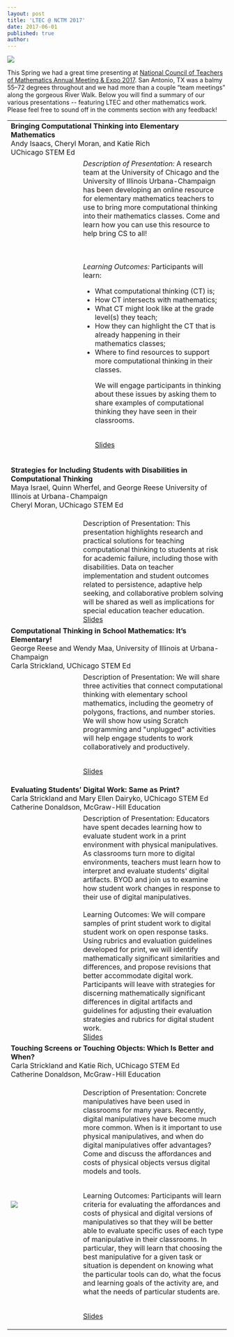 ```yaml
---
layout: post
title: 'LTEC @ NCTM 2017'
date: 2017-06-01
published: true
author:
---
```

<img src="{{ site.images }}/blog/2017-06-01-LTEC-at-NCTM-2017-16546.png" />


This Spring we had a great time presenting at [National Council of Teachers of Mathematics Annual Meeting & Expo 2017](http://www.nctm.org/annual/). San Antonio, TX was a balmy 55–72 degrees throughout and we had more than a couple “team meetings” along the gorgeous River Walk. Below you will find a summary of our various presentations -- featuring LTEC and other mathematics work. Please feel free to sound off in the comments section with any feedback!


<!--excerpt-->
<table>
<tr>
<td colspan="2">
<b>Bringing Computational Thinking into Elementary Mathematics</b>
<br/>
Andy Isaacs, Cheryl Moran, and Katie Rich
<br/>UChicago STEM Ed
</td></tr>

<tr>
<td width="150px">
<img src="http://everydaycomputing.org/static/img/portfolio/rich.jpg" class="img-circle timeline-image" alt=""><br>
<img src="http://everydaycomputing.org/static/img/portfolio/Isaacs.jpg" class="img-circle timeline-image" alt=""><br>
<img src="http://everydaycomputing.org/static/img/portfolio/cheryl.jpg" class="img-circle timeline-image" alt="">
<td>
<i>Description of Presentation:</i>
A research team at the University of Chicago and the University of Illinois Urbana-Champaign has been developing an online resource for elementary mathematics teachers to use to bring more computational thinking into their mathematics classes. Come and learn how you can use this resource to help bring CS to all!

<br/><br/>
<i>Learning Outcomes:</i>
Participants will learn:
<ul>
<li> What computational thinking (CT) is;
<li> How CT intersects with mathematics;
<li> What CT might look like at the grade level(s) they teach;
<li> How they can highlight the CT that is already happening in their mathematics classes;
<li> Where to find resources to support more computational thinking in their classes.

We will engage participants in thinking about these issues by asking them to share examples of computational thinking they have seen in their classrooms.

<br/>
<a href="https://drive.google.com/open?id=0Bw6ROM0n_bWXNm9JR3RDX04xMW8">Slides</a></td></tr>

<!--
////
-->


<tr>
<td colspan="2">

<b>Strategies for Including Students with
Disabilities in Computational Thinking</b>
<br/>
Maya Israel, Quinn Wherfel, and George Reese
University of Illinois at Urbana-Champaign
<br/>
Cheryl Moran, UChicago STEM Ed

</td>
</tr>
<tr><td><img src="http://everydaycomputing.org/static/img/portfolio/reese.jpg" class="img-circle timeline-image" alt="">
<br/>
<img src="http://everydaycomputing.org/static/img/portfolio/Maya.png" class="img-circle timeline-image" alt="">
<br/>
<img src="http://everydaycomputing.org/static/img/portfolio/Wherfel.jpg" class="img-circle timeline-image" alt="">
<br/>
<img src="http://everydaycomputing.org/static/img/portfolio/cheryl.jpg" class="img-circle timeline-image" alt="">
</td>
<td>
Description of Presentation:
This presentation highlights research and practical solutions for teaching computational thinking to students at risk for academic failure, including those with disabilities. Data on teacher implementation and student outcomes related to persistence, adaptive help seeking, and collaborative problem solving will be shared as well as implications for special education teacher education.

<br/>
<a href="https://drive.google.com/open?id=0Bw6ROM0n_bWXb3Y5dXhuOTVCdU0">Slides</a>
</td>
</tr>

<!-- -->
<tr>
<td colspan="2">
<b>Computational Thinking in School Mathematics: It’s Elementary!</b>
<br/>
George Reese and Wendy Maa, University of Illinois at Urbana-Champaign<br/>Carla Strickland, UChicago STEM Ed</td></tr>

<tr>
<td>  
<img src="http://everydaycomputing.org/static/img/portfolio/carla.jpg" class="img-circle timeline-image" alt=""><br>
<img src="http://everydaycomputing.org/static/img/portfolio/reese.jpg" class="img-circle timeline-image" alt="">
</td>
<td>
Description of Presentation:
We will share three activities that connect computational thinking with elementary school mathematics, including the geometry of polygons, fractions, and number stories. We will show how
using Scratch programming and "unplugged" activities will help engage students to work collaboratively and productively.

<br/><a href="https://drive.google.com/open?id=0Bw6ROM0n_bWXVUhfN2RIaEk4c2s">Slides</a></td></tr>

<!--
//
//
-->


<tr><td colspan="2">
<b>Evaluating Students’ Digital Work: Same as Print?</b>
<br/>
Carla Strickland and Mary Ellen Dairyko, UChicago STEM Ed
<br/>
Catherine Donaldson, McGraw-Hill Education
</td></tr>

<tr><td>
<img src="http://everydaycomputing.org/static/img/portfolio/carla.jpg" class="img-circle timeline-image" alt=""><br>

</td>

<td>
Description of Presentation:
Educators have spent decades learning how to evaluate student work in a print environment with physical manipulatives. As classrooms turn more to digital environments, teachers must learn how to interpret and evaluate students' digital artifacts. BYOD and join us to examine how student work changes in response to their use of digital manipulatives.
<br/>
<br/>
Learning Outcomes:
We will compare samples of print student work to digital student work on open response tasks. Using rubrics and evaluation guidelines developed for print, we will identify mathematically significant similarities and differences, and propose revisions that better accommodate digital work. Participants will leave with strategies for discerning mathematically significant differences in digital artifacts and guidelines for adjusting their evaluation strategies and rubrics for digital student work.
<br/><a href="https://drive.google.com/open?id=0Bw6ROM0n_bWXZ3hsczdTMU1PSDQ">Slides</a>
</td></tr>






<tr><td colspan="2">
<b>Touching Screens or Touching Objects: Which Is Better and When?</b>
<br/>
Carla Strickland and Katie Rich, UChicago STEM Ed
<br/>
Catherine Donaldson, McGraw-Hill Education
</td></tr>

<tr><td>
<img src="{{ site.images }}/blog/2017-06-01-LTEC-at-NCTM-2017-85c8e.png" />
<br>
<img src="http://everydaycomputing.org/static/img/portfolio/rich.jpg" class="img-circle timeline-image" alt=""><br>
</td>

<td>


Description of Presentation:
Concrete manipulatives have been used in classrooms for many years. Recently, digital manipulatives have become much more common. When is it important to use physical manipulatives, and when do digital manipulatives offer advantages? Come and discuss the affordances and costs of physical objects versus digital models and tools.
<p><br/>
Learning Outcomes:
Participants will learn criteria for evaluating the affordances and costs of physical and digital versions of manipulatives so that they will be better able to evaluate specific uses of each type of manipulative in their classrooms. In particular, they will learn that choosing the best manipulative for a given task or situation is dependent on knowing what the particular tools can do, what the focus and learning goals of the activity are, and what the needs of particular students are.



<br/><a href="https://drive.google.com/a/uchicago.edu/file/d/0Bw6ROM0n_bWXU2QxOGJlUFlSUHM/view?usp=sharing">Slides</a></td></tr>
</td></tr>



</table>
